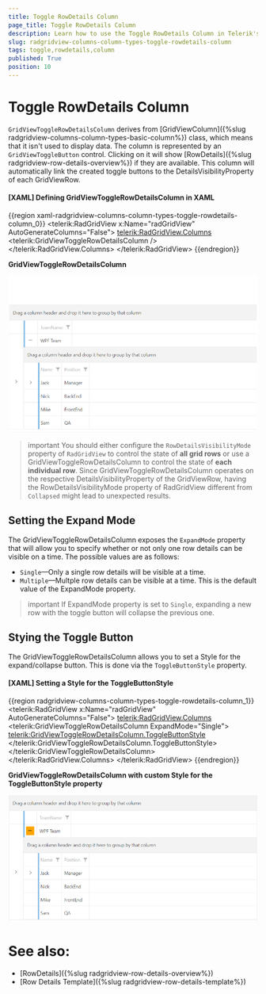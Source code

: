 ```yaml
---
title: Toggle RowDetails Column
page_title: Toggle RowDetails Column
description: Learn how to use the Toggle RowDetails Column in Telerik's DataGrid to show RowDetails if they are available.
slug: radgridview-columns-column-types-toggle-rowdetails-column
tags: toggle,rowdetails,column
published: True
position: 10
---
```


# Toggle RowDetails Column

`GridViewToggleRowDetailsColumn` derives from [GridViewColumn]({%slug radgridview-columns-column-types-basic-column%}) class, which means that it isn't used to display data. The column is represented by an `GridViewToggleButton` control. Clicking on it will show [RowDetails]({%slug radgridview-row-details-overview%}) if they are available. This column will automatically link the created toggle buttons to the DetailsVisibilityProperty of each GridViewRow.

#### __[XAML] Defining GridViewToggleRowDetailsColumn in XAML__
{{region xaml-radgridview-columns-column-types-toggle-rowdetails-column_0}}
	<telerik:RadGridView x:Name="radGridView"
	                     AutoGenerateColumns="False">
	    <telerik:RadGridView.Columns>
	        <telerik:GridViewToggleRowDetailsColumn />
	    </telerik:RadGridView.Columns>
	</telerik:RadGridView>
{{endregion}}

__GridViewToggleRowDetailsColumn__

![GridViewToggleRowDetailsColumn](images/radgridview-columns-column-types-toggle-rowdetails-column-0.png)

>important You should either configure the `RowDetailsVisibilityMode` property of `RadGridView` to control the state of __all grid rows__ or use a GridViewToggleRowDetailsColumn to control the state of __each individual row__. Since GridViewToggleRowDetailsColumn operates on the respective DetailsVisibilityProperty of the GridViewRow, having the RowDetailsVisibilityMode property of RadGridView different from `Collapsed` might lead to unexpected results.

## Setting the Expand Mode

The GridViewToggleRowDetailsColumn exposes the `ExpandMode` property that will allow you to specify whether or not only one row details can be visible on a time. The possible values are as follows:

* `Single`&mdash;Only a single row details will be visible at a time. 
* `Multiple`&mdash;Multple row details can be visible at a time. This is the default value of the ExpandMode property.

>important If ExpandMode property is set to `Single`, expanding a new row with the toggle button will collapse the previous one.

## Stying the Toggle Button

The GridViewToggleRowDetailsColumn allows you to set a Style for the expand/collapse button. This is done via the `ToggleButtonStyle` property.

#### __[XAML] Setting a Style for the ToggleButtonStyle__
{{region radgridview-columns-column-types-toggle-rowdetails-column_1}}
	<telerik:RadGridView x:Name="radGridView"
	                     AutoGenerateColumns="False">
	    <telerik:RadGridView.Columns>
			<telerik:GridViewToggleRowDetailsColumn ExpandMode="Single">
			    <telerik:GridViewToggleRowDetailsColumn.ToggleButtonStyle>
			        <Style TargetType="ToggleButton">
			            <Setter Property="Height" Value="26"/>
			            <Setter Property="Width" Value="26"/>
			            <Setter Property="Background" Value="Orange"/>
			        </Style>
			    </telerik:GridViewToggleRowDetailsColumn.ToggleButtonStyle>
			</telerik:GridViewToggleRowDetailsColumn>
	    </telerik:RadGridView.Columns>
	</telerik:RadGridView>
{{endregion}}

__GridViewToggleRowDetailsColumn with custom Style for the ToggleButtonStyle property__

![GridViewToggleRowDetailsColumn with custom Style for the ToggleButtonStyle property](images/radgridview-columns-column-types-toggle-rowdetails-column-1.png)

# See also:

* [RowDetails]({%slug radgridview-row-details-overview%}) 
* [Row Details Template]({%slug radgridview-row-details-template%})
